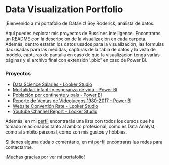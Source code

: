 # Data Visualization Portfolio
¡Bienvenido a mi portafolio de DataViz! Soy Roderick, analista de datos.

Aquí puedes explorar mis proyectos de Bussines Intelligence. Encontraras un README con la descripcion de la visualizacion en cada carpeta. Además, dentro estarán los datos usados para la visualización, las formulas dax usadas para las medidas, capturas de la tabla de datos y la vista de modelo, capturas de pantalla en caso de que la visualizacion tenga varias páginas y el archivo final con extensión '.pbix' en caso de Power BI.
  
### Proyectos

- [Data Science Salaries - Looker Studio](https://github.com/RoderickGamer/RoderickPortfolio/blob/9edb22428bc169081c90cf0e15ec90a2528fdbb3/DataVizPortfolio/Looker%20Studio/Data%20Science%20Salaries.md)
- [Mortalidad infantil y esperanza de vida - Power BI](https://github.com/RoderickGamer/RoderickPortfolio/tree/main/DataVizPortfolio/Power%20BI/Mortalidad%20infantil%20y%20esperanza%20de%20vida)
- [Población por continente y país - Power BI](https://github.com/RoderickGamer/RoderickPortfolio/tree/main/DataVizPortfolio/Power%20BI/Población%20por%20continente%20y%20país)
- [Reporte de Ventas de Videojuegos 1980-2017 - Power BI](https://github.com/RoderickGamer/RoderickPortfolio/tree/main/DataVizPortfolio/Power%20BI/Reporte%20de%20Ventas%20de%20Videojuegos%201980-2017)
- [Website Convertión Rate - Looker Studio](https://github.com/RoderickGamer/RoderickPortfolio/blob/9edb22428bc169081c90cf0e15ec90a2528fdbb3/DataVizPortfolio/Looker%20Studio/Convertion%20Rate%20Looker%20Studio.md)
- [Youtube Channel Report - Looker Studio](https://github.com/RoderickGamer/RoderickPortfolio/blob/9edb22428bc169081c90cf0e15ec90a2528fdbb3/DataVizPortfolio/Looker%20Studio/YouTube%20Channel%20Report.md)

Además, en mi [perfíl](https://github.com/RoderickGamer) encontrarás una lista con todos los cursos que he tomado relacionados tanto al ámbito profesional, como es Data Analyst, como al ambito personal, como son mis gustos y hobbies.

Si tienes alguna duda o comentario, en mi [perfíl](https://github.com/RoderickGamer) encontrarás las redes para contactarme.

¡Muchas gracias por ver mi portafolio!
